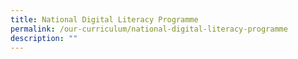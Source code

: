 ```yaml
---
title: National Digital Literacy Programme
permalink: /our-curriculum/national-digital-literacy-programme
description: ""
---
```

